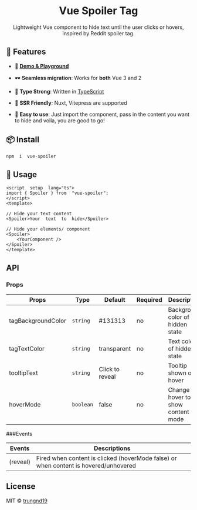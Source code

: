 <h1  align="center">
	Vue Spoiler Tag
</h1>
<p  align="center">Lightweight Vue component to hide text until the user clicks or hovers, inspired by Reddit spoiler tag.</p>

## 🚀 Features
- 🎪 [**Demo & Playground**](https://stackblitz.com/edit/vitejs-vite-zl2e2d)
  
- 🕶 **Seamless migration**: Works for **both** Vue 3 and 2

- 🦾 **Type Strong**: Written in [TypeScript](https://www.typescriptlang.org/)

- 🔋 **SSR Friendly**: Nuxt, Vitepress are supported

- 🔩 **Easy to use**: Just import the component, pass in the content you want to hide and voila, you are good to go!

## 📦 Install

```bash
npm  i  vue-spoiler
```

## 🦄 Usage

```vue
<script  setup  lang="ts">
import { Spoiler } from  "vue-spoiler";
</script>
<template>

// Hide your text content
<Spoiler>Your  text  to  hide</Spoiler>

// Hide your elements/ component
<Spoiler>
	<YourComponent />
</Spoiler>
</template>
```

## API

### Props

| Props              | Type      | Default         | Required | Description                          |
| ------------------ | --------- | --------------- | -------- | ------------------------------------ |
| tagBackgroundColor | `string`  | #131313         | no       | Background color of hidden state     |
| tagTextColor       | `string`  | transparent     | no       | Text color of hidden state           |
| tooltipText        | `string`  | Click to reveal | no       | Tooltip shown on hover               |
| hoverMode          | `boolean` | false           | no       | Change to hover to show content mode |

###Events

| Events   | Descriptions                                                                         |
| -------- | ------------------------------------------------------------------------------------ |
| (reveal) | Fired when content is clicked (hoverMode false) or when content is hovered/unhovered |

## License

MIT © [trungnd19](https://github.com/trungnd19)
